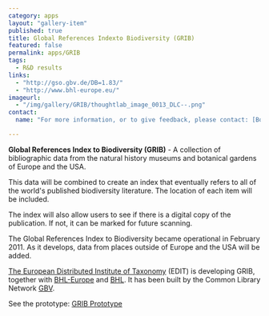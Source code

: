 ```yaml
---
category: apps
layout: "gallery-item"
published: true
title: Global References Indexto Biodiversity (GRIB)
featured: false
permalink: apps/GRIB
tags: 
  - R&D results
links: 
  - "http://gso.gbv.de/DB=1.83/"
  - "http://www.bhl-europe.eu/"
imageurl: 
  - "/img/gallery/GRIB/thoughtlab_image_0013_DLC--.png"
contact: 
  name: "For more information, or to give feedback, please contact: [Boris Jacob](boris.jacob@mfn-berlin.de?subject=ThoughtLab:%20GRIB%20feedback)" 

---
```

**Global References Index to Biodiversity (GRIB)** - A collection of bibliographic data from the natural history museums and botanical gardens of Europe and the USA.

This data will be combined to create an index that eventually refers to all of the world&#39;s published biodiversity literature. The location of each item will be included.

The index will also allow users to see if there is a digital copy of the publication. If not, it can be marked for future scanning.

The Global References Index to Biodiversity became operational in February 2011. As it develops, data from places outside of Europe and the USA will be added.

[The European Distributed Institute of Taxonomy](http://www.e-taxonomy.eu/)</a> (EDIT) is developing GRIB, together with [BHL-Europe](http://www.bhl-europe.eu/) and [BHL](http://www.biodiversitylibrary.org/). It has been built by the Common Library Network [GBV](http://www.gbv.de/vgm/).

See the prototype: <a href="http://gso.gbv.de/DB=1.83/" target="_blank" title="Click here to visit the GRIB Prototype">GRIB Prototype</a></p>
